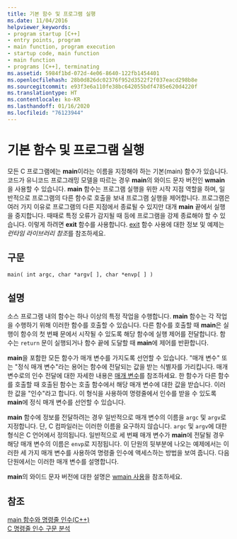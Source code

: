```yaml
---
title: 기본 함수 및 프로그램 실행
ms.date: 11/04/2016
helpviewer_keywords:
- program startup [C++]
- entry points, program
- main function, program execution
- startup code, main function
- main function
- programs [C++], terminating
ms.assetid: 5984f1bd-072d-4e06-8640-122fb1454401
ms.openlocfilehash: 28b0d826dc02376f952d3522f2f037eacd298b8e
ms.sourcegitcommit: e93f3e6a110fe38bc642055bdf4785e620d4220f
ms.translationtype: HT
ms.contentlocale: ko-KR
ms.lasthandoff: 01/16/2020
ms.locfileid: "76123944"
---
```

# <a name="main-function-and-program-execution"></a>기본 함수 및 프로그램 실행

모든 C 프로그램에는 **main**이라는 이름을 지정해야 하는 기본(main) 함수가 있습니다. 코드가 유니코드 프로그래밍 모델을 따르는 경우 **main**의 와이드 문자 버전인 **wmain**을 사용할 수 있습니다. **main** 함수는 프로그램 실행을 위한 시작 지점 역할을 하며, 일반적으로 프로그램의 다른 함수로 호출을 보내 프로그램 실행을 제어합니다. 프로그램은 여러 가지 이유로 프로그램의 다른 지점에서 종료될 수 있지만 대개 **main** 끝에서 실행을 중지합니다. 때때로 특정 오류가 감지될 때 등에 프로그램을 강제 종료해야 할 수 있습니다. 이렇게 하려면 **exit** 함수를 사용합니다. [exit](../c-runtime-library/reference/exit-exit-exit.md) 함수 사용에 대한 정보 및 예제는 *런타임 라이브러리 참조*를 참조하세요.

## <a name="syntax"></a>구문

```
main( int argc, char *argv[ ], char *envp[ ] )
```

## <a name="remarks"></a>설명

소스 프로그램 내의 함수는 하나 이상의 특정 작업을 수행합니다. **main** 함수는 각 작업을 수행하기 위해 이러한 함수를 호출할 수 있습니다. 다른 함수를 호출할 때 **main**은 실행이 함수의 첫 번째 문에서 시작될 수 있도록 해당 함수에 실행 제어를 전달합니다. 함수는 `return` 문이 실행되거나 함수 끝에 도달할 때 **main**에 제어를 반환합니다.

**main**을 포함한 모든 함수가 매개 변수를 가지도록 선언할 수 있습니다. "매개 변수" 또는 "정식 매개 변수"라는 용어는 함수에 전달되는 값을 받는 식별자를 가리킵니다. 매개 변수로의 인수 전달에 대한 자세한 내용은 [매개 변수](../c-language/parameters.md)를 참조하세요. 한 함수가 다른 함수를 호출할 때 호출된 함수는 호출 함수에서 해당 매개 변수에 대한 값을 받습니다. 이러한 값을 "인수"라고 합니다. 이 형식을 사용하여 명령줄에서 인수를 받을 수 있도록 **main**에 정식 매개 변수를 선언할 수 있습니다.

**main** 함수에 정보를 전달하려는 경우 일반적으로 매개 변수의 이름을 `argc` 및 `argv`로 지정합니다. 단, C 컴파일러는 이러한 이름을 요구하지 않습니다. `argc` 및 `argv`에 대한 형식은 C 언어에서 정의됩니다. 일반적으로 세 번째 매개 변수가 **main**에 전달될 경우 해당 매개 변수의 이름은 `envp`로 지정됩니다. 이 단원의 뒷부분에 나오는 예제에서는 이러한 세 가지 매개 변수를 사용하여 명령줄 인수에 액세스하는 방법을 보여 줍니다. 다음 단원에서는 이러한 매개 변수를 설명합니다.

**main**의 와이드 문자 버전에 대한 설명은 [wmain 사용](../c-language/using-wmain.md)을 참조하세요.

## <a name="see-also"></a>참조

[main 함수와 명령줄 인수(C++)](../cpp/main-function-command-line-args.md)\
[C 명령줄 인수 구문 분석](../c-language/parsing-c-command-line-arguments.md)
